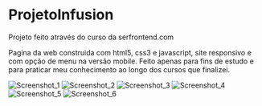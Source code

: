 # ProjetoInfusion
Projeto feito através do curso da serfrontend.com

Pagina da web construida com html5, css3 e javascript, site responsivo e com opção de menu na versão mobile.
Feito apenas para fins de estudo e para praticar meu conhecimento ao longo dos cursos que finalizei.

![Screenshot_1](https://user-images.githubusercontent.com/107645224/182140872-f73452f3-526d-4eb2-b58e-cfd55cb38d44.png)
![Screenshot_2](https://user-images.githubusercontent.com/107645224/182140905-21fa52e4-9289-4138-9908-f0434b991b7b.png)
![Screenshot_3](https://user-images.githubusercontent.com/107645224/182140915-3c11b5bc-b7a6-4cda-ae5f-6e5b021d0653.png)
![Screenshot_4](https://user-images.githubusercontent.com/107645224/182140924-ff9bcb17-2e7f-4e8f-ac5a-869afec9069c.png)
![Screenshot_5](https://user-images.githubusercontent.com/107645224/182140937-f4968c54-328d-4236-adc0-a753c8c72a9e.png)
![Screenshot_6](https://user-images.githubusercontent.com/107645224/182140948-c17b30ee-d61d-40f2-85ad-a6e27ced71e8.png)
